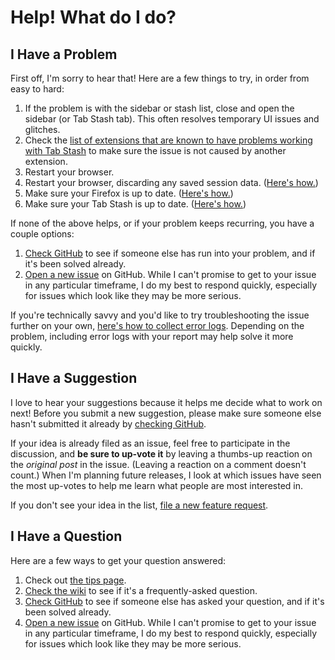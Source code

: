 # Help! What do I do?

## I Have a Problem

First off, I'm sorry to hear that! Here are a few things to try, in order from
easy to hard:

1. If the problem is with the sidebar or stash list, close and open the sidebar
   (or Tab Stash tab). This often resolves temporary UI issues and glitches.
2. Check the [list of extensions that are known to have problems working with
   Tab Stash](https://github.com/josh-berry/tab-stash/wiki/Known-Incompatibilities-with-Other-Extensions)
   to make sure the issue is not caused by another extension.
3. Restart your browser.
4. Restart your browser, discarding any saved session data.
   ([Here's how.](https://github.com/josh-berry/tab-stash/wiki/Restart-Firefox-Without-Saved-Session-Data))
5. Make sure your Firefox is up to date.
   ([Here's how.](https://support.mozilla.org/en-US/kb/update-firefox-latest-release?redirectlocale=en-US&redirectslug=update-firefox-latest-version))
6. Make sure your Tab Stash is up to date.
   ([Here's how.](https://support.mozilla.org/en-US/kb/how-update-add-ons))

If none of the above helps, or if your problem keeps recurring, you have a couple options:

1. [Check GitHub](https://github.com/josh-berry/tab-stash/issues?utf8=%E2%9C%93&q=is%3Aissue)
   to see if someone else has run into your problem, and if it's been solved
   already.
2. [Open a new issue](https://github.com/josh-berry/tab-stash/issues/new/choose)
   on GitHub. While I can't promise to get to your issue in any particular
   timeframe, I do my best to respond quickly, especially for issues which look
   like they may be more serious.

If you're technically savvy and you'd like to try troubleshooting the issue
further on your own,
[here's how to collect error logs](https://github.com/josh-berry/tab-stash/wiki/Collect-Error-Logs).
Depending on the problem, including error logs with your report may help solve
it more quickly.

## I Have a Suggestion

I love to hear your suggestions because it helps me decide what to work on next!
Before you submit a new suggestion, please make sure someone else hasn't
submitted it already by
[checking GitHub](https://github.com/josh-berry/tab-stash/issues?utf8=%E2%9C%93&q=is%3Aissue+label%3Ai-enhancement).

If your idea is already filed as an issue, feel free to participate in the
discussion, and **be sure to up-vote it** by leaving a thumbs-up reaction on the
_original post_ in the issue. (Leaving a reaction on a comment doesn't count.)
When I'm planning future releases, I look at which issues have seen the most
up-votes to help me learn what people are most interested in.

If you don't see your idea in the list,
[file a new feature request](https://github.com/josh-berry/tab-stash/issues/new/choose).

## I Have a Question

Here are a few ways to get your question answered:

1. Check out [the tips page](tips.md).
2. [Check the wiki](https://github.com/josh-berry/tab-stash/wiki) to see if it's
   a frequently-asked question.
3. [Check GitHub](https://github.com/josh-berry/tab-stash/issues?utf8=%E2%9C%93&q=is%3Aissue)
   to see if someone else has asked your question, and if it's been solved
   already.
4. [Open a new issue](https://github.com/josh-berry/tab-stash/issues/new/choose)
   on GitHub. While I can't promise to get to your issue in any particular
   timeframe, I do my best to respond quickly, especially for issues which look
   like they may be more serious.
